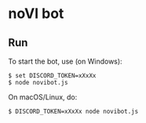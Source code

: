 # noVI bot

## Run

To start the bot, use (on Windows):

    $ set DISCORD_TOKEN=xXxXx
    $ node novibot.js

On macOS/Linux, do:

    $ DISCORD_TOKEN=xXxXx node novibot.js
